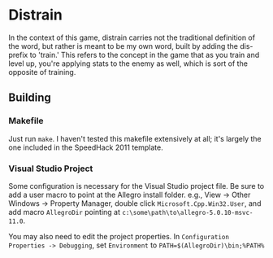 # Distrain

In the context of this game, distrain carries not the traditional definition of the word, but
rather is meant to be my own word, built by adding the dis- prefix to 'train.' This refers to the
concept in the game that as you train and level up, you're applying stats to the enemy as well,
which is sort of the opposite of training.

## Building

### Makefile

Just run `make`. I haven't tested this makefile extensively at all; it's largely the one included
in the SpeedHack 2011 template.

### Visual Studio Project

Some configuration is necessary for the Visual Studio project file. Be sure to add a user macro to
point at the Allegro install folder. e.g., View -> Other Windows -> Property Manager, double click
`Microsoft.Cpp.Win32.User`, and add macro `AllegroDir` pointing at
`c:\some\path\to\allegro-5.0.10-msvc-11.0`.

You may also need to edit the project properties. In `Configuration Properties -> Debugging`, set
`Environment` to `PATH=$(AllegroDir)\bin;%PATH%`